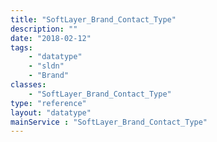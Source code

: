 ```yaml
---
title: "SoftLayer_Brand_Contact_Type"
description: ""
date: "2018-02-12"
tags:
    - "datatype"
    - "sldn"
    - "Brand"
classes:
    - "SoftLayer_Brand_Contact_Type"
type: "reference"
layout: "datatype"
mainService : "SoftLayer_Brand_Contact_Type"
---
```

